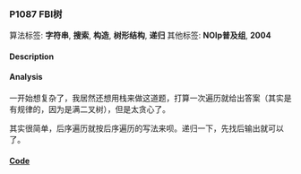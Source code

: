 ### P1087 FBI树

算法标签: **字符串**, **搜索**, **构造**, **树形结构**, **递归**
其他标签: **NOIp普及组**, **2004**


#### Description

#### Analysis

一开始想复杂了，我居然还想用栈来做这道题，打算一次遍历就给出答案（其实是有规律的，因为是满二叉树），但是太贪心了。

其实很简单，后序遍历就按后序遍历的写法来呗。递归一下，先找后输出就可以了。


#### [Code](../cpp/p1087.cpp) 

